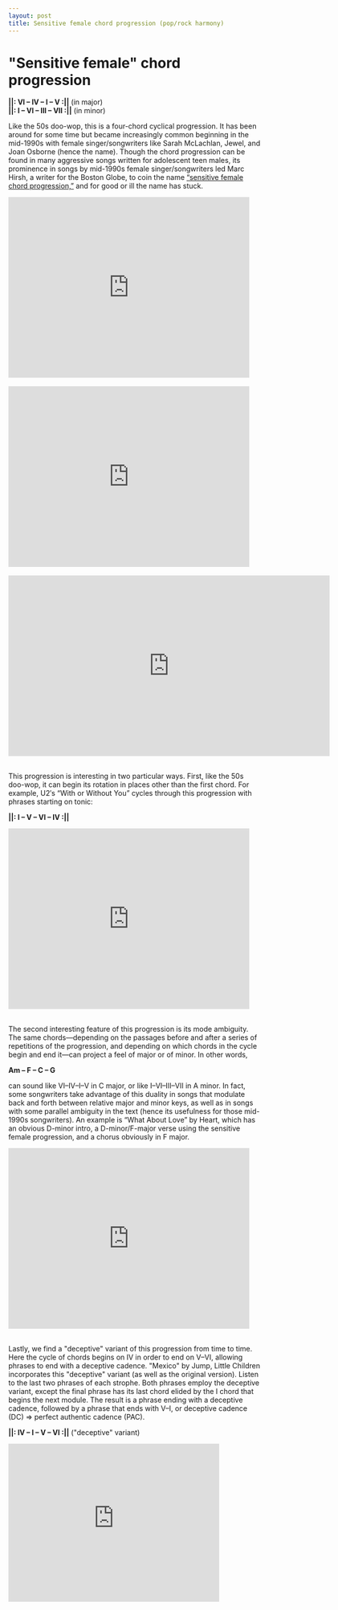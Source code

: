 ```yaml
---
layout: post
title: Sensitive female chord progression (pop/rock harmony)
---
```


"Sensitive female" chord progression
==============================


**&#124;&#124;: VI – IV – I – V :&#124;&#124;** (in major)  
**&#124;&#124;: I – VI – III – VII :&#124;&#124;** (in minor) 

Like the 50s doo-wop, this is a four-chord cyclical progression. It has been around for some time but became increasingly common beginning in the mid-1990s with female singer/songwriters like Sarah McLachlan, Jewel, and Joan Osborne (hence the name). Though the chord progression can be found in many aggressive songs written for adolescent teen males, its prominence in songs by mid-1990s female singer/songwriters led Marc Hirsh, a writer for the Boston Globe, to coin the name [“sensitive female chord progression,”](http://web.archive.org/web/20100113080032/http://www.boston.com/ae/music/articles/2008/12/31/striking_a_chord/) and for good or ill the name has stuck.

<iframe width="480" height="360" src="http://www.youtube.com/embed/_QUq72fla3o?rel=0" frameborder="0" allowfullscreen></iframe><br/><br/>

<iframe width="480" height="360" src="http://www.youtube.com/embed/USR3bX_PtU4?rel=0" frameborder="0" allowfullscreen></iframe><br/><br/>

<iframe width="640" height="360" src="http://www.youtube.com/embed/AfsS3pIDBfw?rel=0" frameborder="0" allowfullscreen></iframe><br/><br/>

This progression is interesting in two particular ways. First, like the 50s doo-wop, it can begin its rotation in places other than the first chord. For example, U2′s “With or Without You” cycles through this progression with phrases starting on tonic:

**&#124;&#124;: I – V – VI – IV :&#124;&#124;** 

<iframe width="480" height="360" src="http://www.youtube.com/embed/XmSdTa9kaiQ?rel=0" frameborder="0" allowfullscreen></iframe><br/><br/>

The second interesting feature of this progression is its mode ambiguity. The same chords—depending on the passages before and after a series of repetitions of the progression, and depending on which chords in the cycle begin and end it—can project a feel of major or of minor. In other words,

**Am – F – C – G**

can sound like VI–IV–I–V in C major, or like I–VI–III–VII in A minor. In fact, some songwriters take advantage of this duality in songs that modulate back and forth between relative major and minor keys, as well as in songs with some parallel ambiguity in the text (hence its usefulness for those mid-1990s songwriters). An example is “What About Love” by Heart, which has an obvious D-minor intro, a D-minor/F-major verse using the sensitive female progression, and a chorus obviously in F major.

<iframe width="480" height="360" src="http://www.youtube.com/embed/KE5GGMhmo-M?rel=0" frameborder="0" allowfullscreen></iframe><br/><br/>

Lastly, we find a "deceptive" variant of this progression from time to time. Here the cycle of chords begins on IV in order to end on V–VI, allowing phrases to end with a deceptive cadence. "Mexico" by Jump, Little Children incorporates this "deceptive" variant (as well as the original version). Listen to the last two phrases of each strophe. Both phrases employ the deceptive variant, except the final phrase has its last chord elided by the I chord that begins the next module. The result is a phrase ending with a deceptive cadence, followed by a phrase that ends with V–I, or deceptive cadence (DC) => perfect authentic cadence (PAC).

**&#124;&#124;: IV – I – V – VI :&#124;&#124;** ("deceptive" variant)  

<iframe width="420" height="315" src="http://www.youtube.com/embed/jo-Yw-7C95E" frameborder="0" allowfullscreen></iframe>